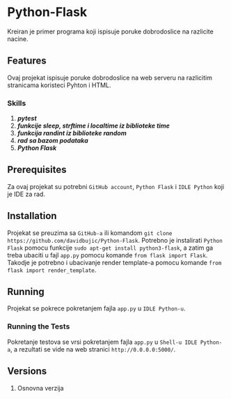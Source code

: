 # Python-Flask

Kreiran je primer programa koji ispisuje poruke dobrodoslice na razlicite nacine.

## Features
Ovaj projekat ispisuje poruke dobrodoslice na web serveru na razlicitim stranicama koristeci Pyhton i HTML.

### Skills
1. ***pytest***
2. ***funkcije sleep, strftime i localtime iz biblioteke time***
3. ***funkcija randint iz biblioteke random***
4. ***rad sa bazom podataka***
5. ***Python Flask***

## Prerequisites
Za ovaj projekat su potrebni `GitHub account`, `Python Flask` i `IDLE Python` koji je IDE za rad.

## Installation
Projekat se preuzima sa `GitHub-a` ili komandom `git clone https://github.com/davidbujic/Python-Flask`. Potrebno je instalirati `Python Flask` pomocu funkcije `sudo apt-get install python3-flask`, a zatim ga treba ubaciti u fajl `app.py` pomocu komande `from flask import Flask`. Takodje je potrebno i ubacivanje render template-a pomocu komande `from flask import render_template`.

## Running
Projekat se pokrece pokretanjem fajla `app.py` u `IDLE Python-u`.

### Running the Tests
Pokretanje testova se vrsi pokretanjem fajla `app.py` u `Shell-u IDLE Python-a`, a rezultati se vide na web stranici `http://0.0.0.0:5000/`.

## Versions
1. Osnovna verzija
